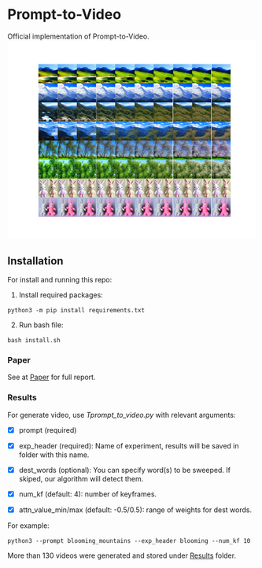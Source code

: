 # Prompt-to-Video
Official implementation of Prompt-to-Video.
![p2v_images](p2v_images.png)

## Installation
For install and running this repo:

1. Install required packages:
```
python3 -m pip install requirements.txt
```

2. Run bash file:
 ```
bash install.sh
```

### Paper
See at [Paper](https://colab.research.google.com/drive/1eIVgC8H8Ftmv0AliiLAv0U_GQgRugi28) for full report.

### Results
For generate video, use *Tprompt_to_video.py* with relevant arguments:
- [x] prompt (required)

- [x] exp_header (required): Name of experiment, results will be saved in folder with this name.

- [x] dest_words (optional): You can specify word(s) to be sweeped. If skiped, our algorithm will detect them.

- [x] num_kf (default: 4): number of keyframes.

- [x] attn_value_min/max (default: -0.5/0.5): range of weights for dest words.
	
For example:
 ```
python3 --prompt blooming_mountains --exp_header blooming --num_kf 10
```
More than 130 videos were generated and stored under [Results](https://github.com/00itamarts00/SweepedDescriptors/tree/main/results) folder.